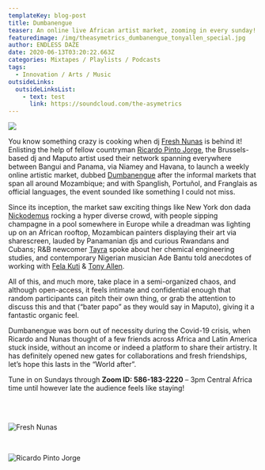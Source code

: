 ```yaml
---
templateKey: blog-post
title: Dumbanengue
teaser: An online live African artist market, zooming in every sunday!
featuredimage: /img/theasymetrics_dumbanengue_tonyallen_special.jpg
author: ENDLESS DAZE
date: 2020-06-13T03:20:22.663Z
categories: Mixtapes / Playlists / Podcasts
tags:
  - Innovation / Arts / Music
outsideLinks:
  outsideLinksList:
    - text: test
      link: https://soundcloud.com/the-asymetrics
---
```

![](/img/theasymetrics_dumbanengue_definition.jpg)

You know something crazy is cooking when dj [Fresh Nunas](https://www.mixcloud.com/deadfresh/) is behind it! Enlisting the help of fellow countryman [Ricardo Pinto Jorge](https://www.instagram.com/ricardopintojorge/), the Brussels-based dj and Maputo artist used their network spanning everywhere between Bangui and Panama, via Niamey and Havana, to launch a weekly online artistic market, dubbed [Dumbanengue](https://www.facebook.com/operacao.producao.7) after the informal markets that span all around Mozambique; and with Spanglish, Portuñol, and Franglais as official languages, the event sounded like something I could not miss.

Since its inception, the market saw exciting things like New York don dada [Nickodemus](https://soundcloud.com/nickodemusnyc) rocking a hyper diverse crowd, with people sipping champagne in a pool somewhere in Europe while a dreadman was lighting up on an African rooftop, Mozambican painters displaying their art via sharescreen, lauded by Panamanian djs and curious Rwandans and Cubans; R&B newcomer [Tayra](https://soundcloud.com/tayra-alline) spoke about her chemical engineering studies, and contemporary Nigerian musician Ade Bantu told anecdotes of working with [Fela Kuti](https://en.wikipedia.org/wiki/Fela_Kuti) & [Tony Allen](https://en.wikipedia.org/wiki/Tony_Allen_(musician)).

All of this, and much more, take place in a semi-organized chaos, and although open-access, it feels intimate and confidential enough that random participants can pitch their own thing, or grab the attention to discuss this and that (“bater papo” as they would say in Maputo), giving it a fantastic organic feel.

Dumbanengue was born out of necessity during the Covid-19 crisis, when Ricardo and Nunas thought of a few friends across Africa and Latin America stuck inside, without an income or indeed a platform to share their artistry. It has definitely opened new gates for collaborations and fresh friendships, let’s hope this lasts in the “World after”.

Tune in on Sundays through **Zoom ID: 586-183-2220** – 3pm Central Africa time until however late the audience feels like staying!

<div class="column">    

</div>  

![](/img/theasymetrics_freshnunas.jpg "Fresh Nunas")

</div>  

![](/img/theasymetrics_ricardopinto.jpg "Ricardo Pinto Jorge")